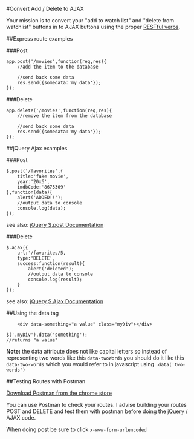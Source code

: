 #Convert Add / Delete to AJAX

Your mission is to convert your "add to watch list" and "delete from watchlist" buttons in to AJAX buttons using the proper [RESTful verbs](http://i.stack.imgur.com/RyM1b.png).

##Express route examples

###Post

```
app.post('/movies',function(req,res){
	//add the item to the database
	
	//send back some data
	res.send({somedata:'my data'});
});
```

###Delete
```
app.delete('/movies',function(req,res){
	//remove the item from the database
	
	//send back some data
	res.send({somedata:'my data'});
});
```


##jQuery Ajax examples

###Post

```
$.post('/favorites',{
    title:'fake movie',
    year:'20x6',
    imdbCode:'8675309'
},function(data){
    alert('ADDED!!');
    //output data to console
    console.log(data);
});
```
see also: [jQuery $.post Documentation](http://api.jquery.com/jquery.post/)


###Delete

```
$.ajax({
    url:'/favorites/5,
    type:'DELETE',
    success:function(result){
        alert('deleted');
	    //output data to console        
        console.log(result);
    }
});
```

see also: [jQuery $.Ajax Documentation](http://api.jquery.com/jquery.ajax/)


##Using the data tag



```
	<div data-something="a value" class="myDiv"></div>
```

```
$('.myDiv').data('something');
//returns "a value"

```

**Note:** the data attribute does not like capital letters so instead of representing two words like this `data-twoWords` you should do it like this `data-two-words` which you would refer to in javascript using `.data('two-words')`



##Testing Routes with Postman

[Download Postman from the chrome store](https://chrome.google.com/webstore/detail/postman-rest-client/fdmmgilgnpjigdojojpjoooidkmcomcm?hl=en)

You can use Postman to check your routes. I advise building your routes POST and DELETE and test them with postman before doing the jQuery / AJAX code.

When doing post be sure to click `x-www-form-urlencoded`